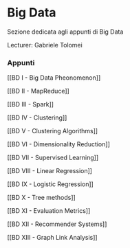 

# Big Data

Sezione dedicata agli appunti di Big Data

Lecturer: Gabriele Tolomei

### Appunti

[[BD I - Big Data Pheonomenon]]

[[BD II - MapReduce]]

[[BD III - Spark]]

[[BD IV - Clustering]]

[[BD V - Clustering Algorithms]]

[[BD VI - Dimensionality Reduction]]

[[BD VII - Supervised Learning]]

[[BD VIII - Linear Regression]]

[[BD IX - Logistic Regression]]

[[BD X - Tree methods]]

[[BD XI - Evaluation Metrics]]

[[BD XII - Recommender Systems]]

[[BD XIII - Graph Link Analysis]]